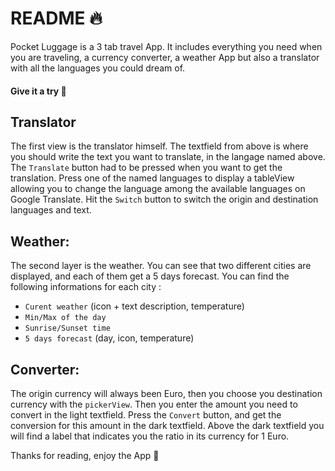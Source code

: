 
# README 🔥

Pocket Luggage is a 3 tab travel App.
It includes everything you need when you are traveling, a currency converter, a weather App but also a translator with all the languages you could dream of.
#### Give it a try 🤠

## Translator

The first view is the translator himself. The textfield from above is where you should write the text you want to translate, in the langage named above.
The `Translate` button had to be pressed when you want to get the translation.
Press one of the named languages to display a tableView allowing you to change the language among the available languages on Google Translate. 
Hit the `Switch` button to switch the origin and destination languages and text.

## Weather:

The second layer is the weather. You can see that two different cities are displayed, and each of them get a 5 days forecast.
You can find the following informations for each city : 
- `Curent weather` (icon + text description, temperature)
- `Min/Max of the day`
- `Sunrise/Sunset time`
- `5 days forecast` (day, icon, temperature)


## Converter:

The origin currency will always been Euro, then you choose you destination currency with the `pickerView`. 
Then you enter the amount you need  to convert in the light textfield.
Press the `Convert` button, and get the conversion for this amount in the dark textfield.
Above the dark textfield you will find a label that indicates you the ratio in its currency for 1 Euro.


Thanks for reading, enjoy the App 🚀

